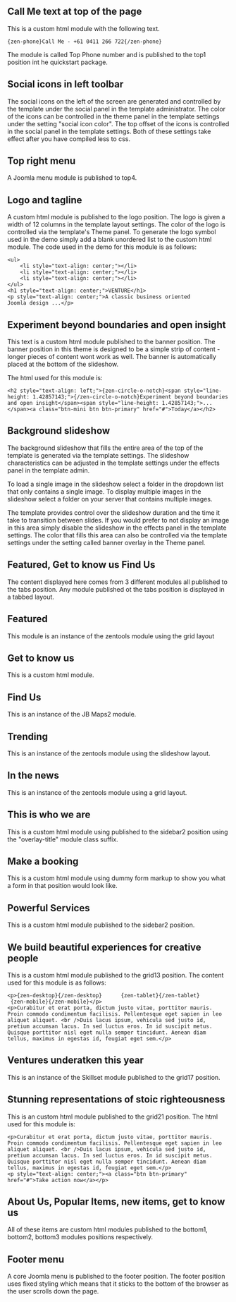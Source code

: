 Call Me text at top of the page
---
This is a custom html module with the following text.

	{zen-phone}Call Me - +61 0411 266 722{/zen-phone}

The module is called Top Phone number and is published to the top1 position int he quickstart package.

Social icons in left toolbar
---
The social icons on the left of the screen are generated and controlled by the template under the social panel in the template administrator. The color of the icons can be controlled in the theme panel in the template settings under the setting "social icon color". The top offset of the icons is controlled in the social panel in the template settings. Both of these settings take effect after you have compiled less to css.


Top right menu
---
A Joomla menu module is published to top4.

Logo and tagline
---
A custom html module is published to the logo position. The logo is given a width of 12 columns in the template layout settings. The color of the logo is controlled via the template's Theme panel. To generate the logo symbol used in the demo simply add a blank unordered list to the custom html module. The code used in the demo for this module is as follows:

	<ul>
		<li style="text-align: center;"></li>
		<li style="text-align: center;"></li>
		<li style="text-align: center;"></li>
	</ul>
	<h1 style="text-align: center;">VENTURE</h1>
	<p style="text-align: center;">A classic business oriented Joomla design ...</p>
	

Experiment beyond boundaries and open insight 
---
This text is a custom html module published to the banner position. The banner position in this theme is designed to be a simple strip of content - longer pieces of content wont work as well. The banner is automatically placed at the bottom of the slideshow. 

The html used for this module is:
	
	<h2 style="text-align: left;">{zen-circle-o-notch}<span style="line-height: 1.42857143;">{/zen-circle-o-notch}Experiment beyond boundaries and open insight</span><span style="line-height: 1.42857143;">...</span><a class="btn-mini btn btn-primary" href="#">Today</a></h2>

Background slideshow
---
The background slideshow that fills the entire area of the top of the template is generated via the template settings. The slideshow characteristics can be adjusted in the template settings under the effects panel in the template admin. 

To load a single image in the slideshow select a folder in the dropdown list that only contains a single image. 
To display multiple images in the slideshow select a folder on your server that contains multiple images.

The template provides control over the slideshow duration and the time it take to transition between slides. If you would prefer to not display an image in this area simply disable the slideshow in the effects panel in the template settings. The color that fills this area can also be controlled via the template settings under the setting called banner overlay in the Theme panel.


Featured, Get to know us Find Us
---
The content displayed here comes from 3 different modules all published to the tabs position. Any module published ot the tabs position is displayed in a tabbed layout.

Featured
----
This module is an instance of the zentools module using the grid layout

Get to know us
----
This is a custom html module.

Find Us 
----
This is an instance of the JB Maps2 module.


Trending
---
This is an instance of the zentools module using the slideshow layout.

In the news
----
This is an instance of the zentools module using a grid layout.

This is who we are
---
This is a custom html module using published to the sidebar2 position using the "overlay-title" module class suffix.

Make a booking
---
This is a custom html module using dummy form markup to show you what a form in that position would look like.

Powerful Services
---
This is a custom html module published to the sidebar2 position.

We build beautiful experiences for creative people
---
This is a custom html module published to the grid13 position. The content used for this module is as follows:


	<p>{zen-desktop}{/zen-desktop}      {zen-tablet}{/zen-tablet}      {zen-mobile}{/zen-mobile}</p>
	<p>Curabitur et erat porta, dictum justo vitae, porttitor mauris. Proin commodo condimentum facilisis. Pellentesque eget sapien in leo aliquet aliquet. <br />Duis lacus ipsum, vehicula sed justo id, pretium accumsan lacus. In sed luctus eros. In id suscipit metus. Quisque porttitor nisl eget nulla semper tincidunt. Aenean diam tellus, maximus in egestas id, feugiat eget sem.</p>
	
Ventures underatken this year
---
This is an instance of the Skillset module published to the grid17 position.

Stunning representations of stoic righteousness
---
This is an custom html module published to the grid21 position. The html used for this module is:

	<p>Curabitur et erat porta, dictum justo vitae, porttitor mauris. Proin commodo condimentum facilisis. Pellentesque eget sapien in leo aliquet aliquet. <br />Duis lacus ipsum, vehicula sed justo id, pretium accumsan lacus. In sed luctus eros. In id suscipit metus. Quisque porttitor nisl eget nulla semper tincidunt. Aenean diam tellus, maximus in egestas id, feugiat eget sem.</p>
	<p style="text-align: center;"><a class="btn btn-primary" href="#">Take action now</a></p>
	
About Us, Popular Items, new items, get to know us
---
All of these items are custom html modules published to the bottom1, bottom2, bottom3 modules positions respectively.


Footer menu
---
A core Joomla menu is published to the footer position. The footer position uses fixed styling which means that it sticks to the bottom of the browser as the user scrolls down the page.